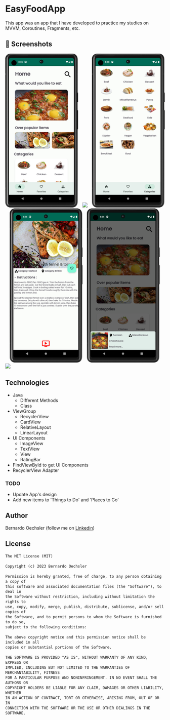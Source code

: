# EasyFoodApp
This app was an app that I have developed to practice my studies on MVVM, Coroutines, Fragments, etc.

## :camera_flash: Screenshots
<!-- You can add more screenshots here if you like -->
<img src="screenshots/ss_homefrag.png" width="230">&emsp;<img src="screenshots/ss_favoritesfrag.png" width="230">&emsp;<img src="screenshots/ss_categoriesfrag.png" width="230">&emsp;<img src="screenshots/ss_mealsdetail.png" width="230">&emsp;<img src="screenshots/ss_longclick.png" width="230">&emsp;<img src="screenshots/ss_searchfeatures.png" width="230">&emsp;

## Technologies
* Java
  - Different Methods
  - Class
* ViewGroup
    * RecyclerView
    * CardView
    * RelativeLayout
    * LinearLayout
* UI Components
  - ImageView
  - TextView
  - View
  - RatingBar
* FindViewById to get UI Components
* RecyclerView Adapter


### TODO
- Update App's design
- Add new items to 'Things to Do' and 'Places to Go'

## Author
Bernardo Oechsler (follow me on [Linkedin](https://www.linkedin.com/in/bernardo-oechsler-b84995194))

## License
```
The MIT License (MIT)

Copyright (c) 2023 Bernardo Oechsler

Permission is hereby granted, free of charge, to any person obtaining a copy of
this software and associated documentation files (the "Software"), to deal in
the Software without restriction, including without limitation the rights to
use, copy, modify, merge, publish, distribute, sublicense, and/or sell copies of
the Software, and to permit persons to whom the Software is furnished to do so,
subject to the following conditions:

The above copyright notice and this permission notice shall be included in all
copies or substantial portions of the Software.

THE SOFTWARE IS PROVIDED "AS IS", WITHOUT WARRANTY OF ANY KIND, EXPRESS OR
IMPLIED, INCLUDING BUT NOT LIMITED TO THE WARRANTIES OF MERCHANTABILITY, FITNESS
FOR A PARTICULAR PURPOSE AND NONINFRINGEMENT. IN NO EVENT SHALL THE AUTHORS OR
COPYRIGHT HOLDERS BE LIABLE FOR ANY CLAIM, DAMAGES OR OTHER LIABILITY, WHETHER
IN AN ACTION OF CONTRACT, TORT OR OTHERWISE, ARISING FROM, OUT OF OR IN
CONNECTION WITH THE SOFTWARE OR THE USE OR OTHER DEALINGS IN THE SOFTWARE.
